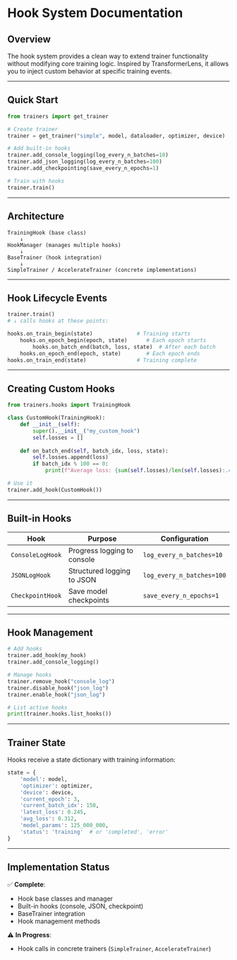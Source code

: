 # Hook System Documentation

## Overview

The hook system provides a clean way to extend trainer functionality without modifying core training logic. Inspired by TransformerLens, it allows you to inject custom behavior at specific training events.

---

## Quick Start

```python
from trainers import get_trainer

# Create trainer
trainer = get_trainer("simple", model, dataloader, optimizer, device)

# Add built-in hooks
trainer.add_console_logging(log_every_n_batches=10)
trainer.add_json_logging(log_every_n_batches=100)  
trainer.add_checkpointing(save_every_n_epochs=1)

# Train with hooks
trainer.train()
```

---

## Architecture

```
TrainingHook (base class)
    ↓
HookManager (manages multiple hooks)
    ↓  
BaseTrainer (hook integration)
    ↓
SimpleTrainer / AccelerateTrainer (concrete implementations)
```

---

## Hook Lifecycle Events

```python
trainer.train()
# ↓ calls hooks at these points:

hooks.on_train_begin(state)              # Training starts
    hooks.on_epoch_begin(epoch, state)      # Each epoch starts
        hooks.on_batch_end(batch, loss, state)  # After each batch
    hooks.on_epoch_end(epoch, state)        # Each epoch ends
hooks.on_train_end(state)                # Training complete
```

---

## Creating Custom Hooks

```python
from trainers.hooks import TrainingHook

class CustomHook(TrainingHook):
    def __init__(self):
        super().__init__("my_custom_hook")
        self.losses = []
    
    def on_batch_end(self, batch_idx, loss, state):
        self.losses.append(loss)
        if batch_idx % 100 == 0:
            print(f"Average loss: {sum(self.losses)/len(self.losses):.4f}")

# Use it
trainer.add_hook(CustomHook())
```

---

## Built-in Hooks

| Hook            | Purpose                        | Configuration               |
|-----------------|--------------------------------|-----------------------------|
| `ConsoleLogHook`| Progress logging to console    | `log_every_n_batches=10`    |
| `JSONLogHook`   | Structured logging to JSON     | `log_every_n_batches=100`   |
| `CheckpointHook`| Save model checkpoints         | `save_every_n_epochs=1`     |

---

## Hook Management

```python
# Add hooks
trainer.add_hook(my_hook)
trainer.add_console_logging()

# Manage hooks
trainer.remove_hook("console_log")
trainer.disable_hook("json_log")
trainer.enable_hook("json_log")

# List active hooks
print(trainer.hooks.list_hooks())
```

---

## Trainer State

Hooks receive a state dictionary with training information:

```python
state = {
    'model': model,
    'optimizer': optimizer,
    'device': device,
    'current_epoch': 3,
    'current_batch_idx': 150,
    'latest_loss': 0.245,
    'avg_loss': 0.312,
    'model_params': 125_000_000,
    'status': 'training'  # or 'completed', 'error'
}
```

---

## Implementation Status

✅ **Complete**:
- Hook base classes and manager  
- Built-in hooks (console, JSON, checkpoint)  
- BaseTrainer integration  
- Hook management methods

⚠️ **In Progress**:
- Hook calls in concrete trainers (`SimpleTrainer`, `AccelerateTrainer`)



